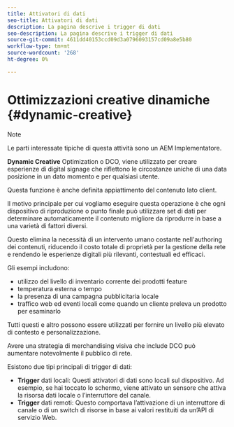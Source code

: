 ```yaml
---
title: Attivatori di dati
seo-title: Attivatori di dati
description: La pagina descrive i trigger di dati
seo-description: La pagina descrive i trigger di dati
source-git-commit: 4611dd40153ccd09d3a0796093157cd09a8e5b80
workflow-type: tm+mt
source-wordcount: '268'
ht-degree: 0%

---
```



# Ottimizzazioni creative dinamiche {#dynamic-creative}

>[!NOTE]
>
>Le parti interessate tipiche di questa attività sono un AEM Implementatore.

**Dynamic Creative** Optimization o DCO, viene utilizzato per creare esperienze di digital signage che riflettono le circostanze uniche di una data posizione in un dato momento e per qualsiasi utente.

Questa funzione è anche definita appiattimento del contenuto lato client.

Il motivo principale per cui vogliamo eseguire questa operazione è che ogni dispositivo di riproduzione o punto finale può utilizzare set di dati per determinare automaticamente il contenuto migliore da riprodurre in base a una varietà di fattori diversi.

Questo elimina la necessità di un intervento umano costante nell&#39;authoring dei contenuti, riducendo il costo totale di proprietà per la gestione della rete e rendendo le esperienze digitali più rilevanti, contestuali ed efficaci.

Gli esempi includono:

* utilizzo del livello di inventario corrente dei prodotti feature
* temperatura esterna o tempo
* la presenza di una campagna pubblicitaria locale
* traffico web ed eventi locali come quando un cliente preleva un prodotto per esaminarlo

Tutti questi e altro possono essere utilizzati per fornire un livello più elevato di contesto e personalizzazione.

Avere una strategia di merchandising visiva che include DCO può aumentare notevolmente il pubblico di rete.

Esistono due tipi principali di trigger di dati:

* **Trigger** dati locali: Questi attivatori di dati sono locali sul dispositivo. Ad esempio, se hai toccato lo schermo, viene attivato un sensore che attiva la risorsa dati locale o l’interruttore del canale.
* **Trigger** dati remoti: Questo comportava l’attivazione di un interruttore di canale o di un switch di risorse in base ai valori restituiti da un’API di servizio Web.

